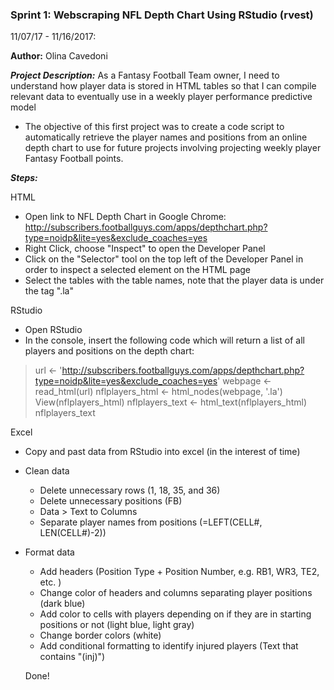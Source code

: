 ### Sprint 1: Webscraping NFL Depth Chart Using RStudio (rvest)

11/07/17 - 11/16/2017:

**Author:** Olina Cavedoni

__*Project Description:*__
As a Fantasy Football Team owner, I need to understand how player data is stored in HTML tables so that I can compile relevant data to eventually use in a weekly player performance predictive model

-   The objective of this first project was to create a code script to automatically retrieve the player names and positions from an online depth chart to use for future projects involving projecting weekly player Fantasy Football points.

__*Steps:*__

HTML
- Open link to NFL Depth Chart in Google Chrome: http://subscribers.footballguys.com/apps/depthchart.php?type=noidp&lite=yes&exclude_coaches=yes
- Right Click, choose "Inspect" to open the Developer Panel
- Click on the "Selector" tool on the top left of the Developer Panel in order to inspect a selected element on the HTML page
- Select the tables with the table names, note that the player data is under the tag ".la"

RStudio
- Open RStudio
- In the console, insert the following code which will return a list of all players and positions on the depth chart:
> url <- 'http://subscribers.footballguys.com/apps/depthchart.php?type=noidp&lite=yes&exclude_coaches=yes'
> webpage <- read_html(url)
> nflplayers_html <- html_nodes(webpage, '.la')
> View(nflplayers_html)
> nflplayers_text <- html_text(nflplayers_html)
> nflplayers_text

Excel
- Copy and past data from RStudio into excel (in the interest of time)
- Clean data
    - Delete unnecessary rows (1, 18, 35, and 36)
    - Delete unnecessary positions (FB)
    - Data > Text to Columns
    - Separate player names from positions (=LEFT(CELL#, LEN(CELL#)-2))
- Format data
    - Add headers (Position Type + Position Number, e.g. RB1, WR3, TE2, etc. )
    - Change color of headers and columns separating player positions (dark blue)
    - Add color to cells with players depending on if they are in starting positions or not (light blue, light gray)
    - Change border colors (white)
    - Add conditional formatting to identify injured players (Text that contains "(inj)")
    
    Done!
    

